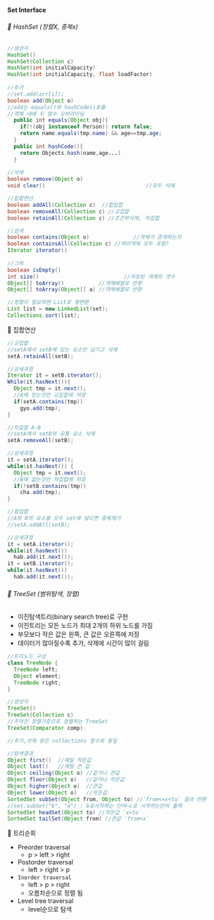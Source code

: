 #### Set Interface

###### 💜 HashSet (정렬X, 중복x)
```java
//생성자
HashSet()
HashSet(Collection c)
HashSet(int initialCapacity)		
HashSet(int initialCapacity, float loadFactor)		
    
//추가
//set.add(arr[i]);    
boolean add(Object o)
//add는 equals()와 hashCode()호출
//객체 내에 두 함수 오버라이딩
  public int equals(Object obj){
    if(!(obj instanceof Person)) return false;
    return name.equals(tmp.name) && age==tmp.age;
  }
  public int hashCode(){
    return Objects.hash(name,age...)
  }
    
//삭제
boolean remove(Object o)	
void clear()						        //모두 삭제

//집합연산
boolean addAll(Collection c)  //합집합
boolean removeAll(Collection c) //교집합
boolean retainAll(Collection c) //조건부삭제, 차집합

//검색
boolean contains(Object o)				//객체가 존재하는지
boolean containsAll(Collection c) //여러객체 모두 포함?
Iterator iterator()
    
//그외
boolean isEmpty()
int size()					         //저장된 객체의 갯수
Object[] toArray()           //객체배열로 반환
Object[] toArray(Object[] a) //객체배열로 반환

//정렬이 필요하면 List로 형변환
List list = new LinkedList(set);
Collections.sort(list);
```

🔸 집합연산
```java
//교집합
//setA에서 setB에 있는 요소만 남기고 삭제
setA.retainAll(setB);

//상세과정
Iterator it = setB.iterator();
While(it.hasNext()){
  Object tmp = it.next();
  //A에 있는것만 교집합에 저장
  if(setA.contains(tmp))
    gyo.add(tmp);
}

//차집합 A-B
//setA에서 setB와 공통 요소 삭제
setA.removeAll(setB);

//상세과정
it = setA.iterator();
while(it.hasNext()) {
  Object tmp = it.next();
  //B에 없는것만 차집합에 저장
  if(!setB.contains(tmp))
    cha.add(tmp);
}

//합집합
//A와 B의 요소를 모두 set에 넣으면 중복제거
//setA.addAll(setB);

//상세과정
it = setA.iterator();
while(it.hasNext())
  hab.add(it.next());
it = setB.iterator();
while(it.hasNext())
  hab.add(it.next());
```

###### 💜 TreeSet (범위탐색, 정렬)
- 이진탐색트리(binary search tree)로 구현
- 이진트리는 모든 노드가 최대 2개의 하위 노드를 가짐
- 부모보다 작은 값은 왼쪽, 큰 값은 오른쪽에 저장   
- 데이터가 많아질수록 추가, 삭제에 시간이 많이 걸림
```java
//트리노드 구성
class TreeNode {
  TreeNode left;
  Object element;
  TreeNode right;
}

//생성자
TreeSet()
TreeSet(Collection c)
//주어진 정렬기준으로 정렬하는 TreeSet
TreeSet(Comparator comp)

//추가,삭제 등은 collections 함수와 동일

//탐색결과
Object first()  //제일 작은값
Object last()   //제일 큰 값
Object ceiling(Object o) //같거나 큰값
Object floor(Object o)   //같거나 작은값
Object higher(Object o)  //큰값
Object lower(Object o)   //작은값
SortedSet subSet(Object from, Object to) //`from<=x<to` 결과 반환
//set.subSet("b", "d") : b로시작하는 단어~c로 시작하는단어 출력
SortedSet headSet(Object to) //작은값 `x<to`
SortedSet tailSet(Object from) //큰값 `from<x`
```

🔸 트리순회
- Preorder traversal
  - p > left > right 
- Postorder traversal
  - left > right > p
- `Inorder traversal`
  - left > p > right 
  - 오름차순으로 정렬 됨 
- Level tree traversal
  - level순으로 탐색  
